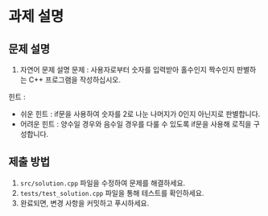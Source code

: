 # 과제 설명

## 문제 설명
1. 자연어 문제 설명
문제 : 사용자로부터 숫자를 입력받아 홀수인지 짝수인지 판별하는 C++ 프로그램을 작성하십시오. 

힌트 :
- 쉬운 힌트 : if문을 사용하여 숫자를 2로 나눈 나머지가 0인지 아닌지로 판별합니다.
- 어려운 힌트 : 양수일 경우와 음수일 경우를 다룰 수 있도록 if문을 사용해 로직을 구성합니다.

## 제출 방법
1. `src/solution.cpp` 파일을 수정하여 문제를 해결하세요.
2. `tests/test_solution.cpp` 파일을 통해 테스트를 확인하세요.
3. 완료되면, 변경 사항을 커밋하고 푸시하세요.
